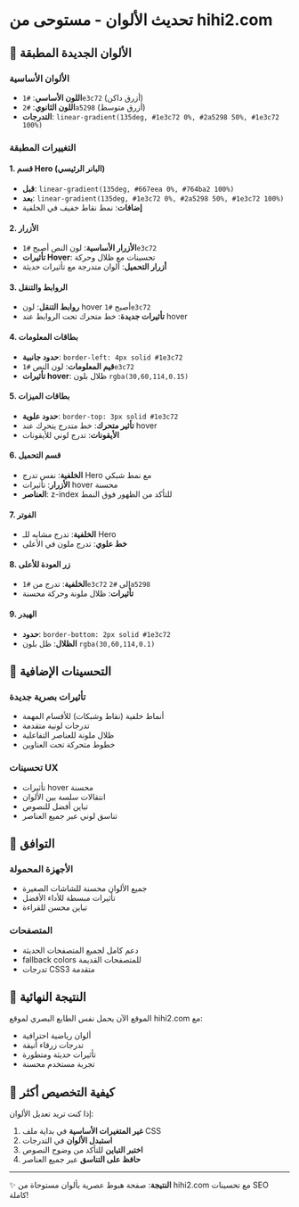 # تحديث الألوان - مستوحى من hihi2.com

## 🎨 الألوان الجديدة المطبقة

### الألوان الأساسية
- **اللون الأساسي**: `#1e3c72` (أزرق داكن)
- **اللون الثانوي**: `#2a5298` (أزرق متوسط)
- **التدرجات**: `linear-gradient(135deg, #1e3c72 0%, #2a5298 50%, #1e3c72 100%)`

### التغييرات المطبقة

#### 1. قسم Hero (البانر الرئيسي)
- **قبل**: `linear-gradient(135deg, #667eea 0%, #764ba2 100%)`
- **بعد**: `linear-gradient(135deg, #1e3c72 0%, #2a5298 50%, #1e3c72 100%)`
- **إضافات**: نمط نقاط خفيف في الخلفية

#### 2. الأزرار
- **الأزرار الأساسية**: لون النص أصبح `#1e3c72`
- **تأثيرات Hover**: تحسينات مع ظلال وحركة
- **أزرار التحميل**: ألوان متدرجة مع تأثيرات حديثة

#### 3. الروابط والتنقل
- **روابط التنقل**: لون hover أصبح `#1e3c72`
- **تأثيرات جديدة**: خط متحرك تحت الروابط عند hover

#### 4. بطاقات المعلومات
- **حدود جانبية**: `border-left: 4px solid #1e3c72`
- **قيم المعلومات**: لون النص `#1e3c72`
- **تأثيرات hover**: ظلال بلون `rgba(30,60,114,0.15)`

#### 5. بطاقات الميزات
- **حدود علوية**: `border-top: 3px solid #1e3c72`
- **تأثير متحرك**: خط متدرج يتحرك عند hover
- **الأيقونات**: تدرج لوني للأيقونات

#### 6. قسم التحميل
- **الخلفية**: نفس تدرج Hero مع نمط شبكي
- **الأزرار**: تأثيرات hover محسنة
- **العناصر**: z-index للتأكد من الظهور فوق النمط

#### 7. الفوتر
- **الخلفية**: تدرج مشابه للـ Hero
- **خط علوي**: تدرج ملون في الأعلى

#### 8. زر العودة للأعلى
- **الخلفية**: تدرج من `#1e3c72` إلى `#2a5298`
- **تأثيرات**: ظلال ملونة وحركة محسنة

#### 9. الهيدر
- **حدود**: `border-bottom: 2px solid #1e3c72`
- **الظلال**: ظل بلون `rgba(30,60,114,0.1)`

## 🔧 التحسينات الإضافية

### تأثيرات بصرية جديدة
- أنماط خلفية (نقاط وشبكات) للأقسام المهمة
- تدرجات لونية متقدمة
- ظلال ملونة للعناصر التفاعلية
- خطوط متحركة تحت العناوين

### تحسينات UX
- تأثيرات hover محسنة
- انتقالات سلسة بين الألوان
- تباين أفضل للنصوص
- تناسق لوني عبر جميع العناصر

## 📱 التوافق

### الأجهزة المحمولة
- جميع الألوان محسنة للشاشات الصغيرة
- تأثيرات مبسطة للأداء الأفضل
- تباين محسن للقراءة

### المتصفحات
- دعم كامل لجميع المتصفحات الحديثة
- fallback colors للمتصفحات القديمة
- تدرجات CSS3 متقدمة

## 🎯 النتيجة النهائية

الموقع الآن يحمل نفس الطابع البصري لموقع hihi2.com مع:
- ألوان رياضية احترافية
- تدرجات زرقاء أنيقة
- تأثيرات حديثة ومتطورة
- تجربة مستخدم محسنة

## 🔄 كيفية التخصيص أكثر

إذا كنت تريد تعديل الألوان:

1. **غير المتغيرات الأساسية** في بداية ملف CSS
2. **استبدل الألوان** في التدرجات
3. **اختبر التباين** للتأكد من وضوح النصوص
4. **حافظ على التناسق** عبر جميع العناصر

---

✨ **النتيجة**: صفحة هبوط عصرية بألوان مستوحاة من hihi2.com مع تحسينات SEO كاملة!
